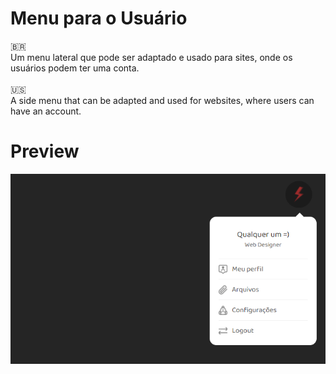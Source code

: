 # Menu para o Usuário
:brazil:<br>
Um menu lateral que pode ser adaptado e usado para sites, onde os usuários podem ter uma conta.<br><br> 
:us:<br>
A side menu that can be adapted and used for websites, where users can have an account.

# Preview

<img src="cap.png">
